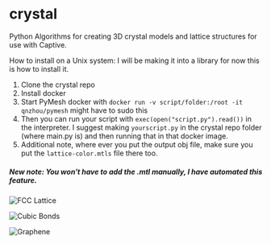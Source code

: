 # crystal
Python Algorithms for creating 3D crystal models and lattice structures for use with Captive.

How to install on a Unix system:
I will be making it into a library for now this is how to install it.

1) Clone the crystal repo
2) Install docker
2) Start PyMesh docker with `docker run -v script/folder:/root -it qnzhou/pymesh` might have to sudo this
3) Then you can run your script with `exec(open("script.py").read())` in the interpreter. I suggest making `yourscript.py` in the   crystal repo folder (where main.py is) and then running that in that docker image.
4) Additional note, where ever you put the output obj file, make sure you put the `lattice-color.mtls` file there too. 
##### New note: You won't have to add the .mtl manually, I have automated this feature.


![FCC Lattice](https://github.com/MadSci356/Crystal/assets/5410205/a64eacf1-d675-43f7-9b18-1ab962a3f5ea)

![Cubic Bonds](https://github.com/MadSci356/Crystal/assets/5410205/693cab2d-ec65-4cca-b0f2-350ac2c8cb90)

![Graphene](https://github.com/MadSci356/Crystal/assets/5410205/71a99104-d66d-408f-865e-1919eeef9ae6)
